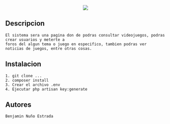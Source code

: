 <p align="center"><img src="https://laravel.com/assets/img/components/logo-laravel.svg"></p>

## Descripcion
    El sistema sera una pagina don de podras consultar videojuegos, podras crear usuarios y meterte a
    foros del algun tema o juego en especifico, tambien podras ver noticias de juegos, entre otras cosas.
## Instalacion
    1. git clone ...
    2. composer install
    3. Crear el archivo .env
    4. Ejecutar php artisan key:generate
## Autores
    Benjamin Nuño Estrada